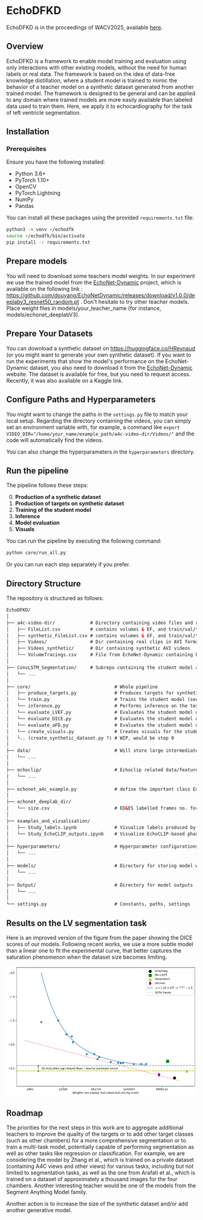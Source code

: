 # EchoDFKD

EchoDFKD is in the proceedings of WACV2025, available [here](https://openaccess.thecvf.com/content/WACV2025/html/Petit_EchoDFKD_Data-Free_Knowledge_Distillation_for_Cardiac_Ultrasound_Segmentation_using_Synthetic_WACV_2025_paper.html).

## Overview

EchoDFKD is a framework to enable model training and evaluation using only interactions with other existing models, without the need for human labels or real data. 
The framework is based on the idea of data-free knowledge distillation, where a student model is trained to mimic the behavior of a teacher model on a synthetic dataset generated from another trained model.
The framework is designed to be general and can be applied to any domain where trained models are more easily available than labeled data used to train them. Here, we apply it to echocardiography for the task of left ventricle segmentation.

## Installation

### Prerequisites

Ensure you have the following installed:

- Python 3.6+
- PyTorch 1.10+
- OpenCV
- PyTorch Lightning
- NumPy
- Pandas

You can install all these packages using the provided `requirements.txt` file:

```bash
python3 -m venv ~/echodfk
source ~/echodfk/bin/activate
pip install -r requirements.txt
```

## Prepare models

You will need to download some teachers model weights.
In our experiment we use the trained model from the [EchoNet-Dynamic](https://echonet.github.io/dynamic/) project, which is available on the following link : https://github.com/douyang/EchoNetDynamic/releases/download/v1.0.0/deeplabv3_resnet50_random.pt .
Don't hesitate to try other teacher models.
Place weight files in models/your_teacher_name (for instance, models/echonet_deeplabV3).

## Prepare Your Datasets

You can download a synthetic dataset on https://huggingface.co/HReynaud (or you might want to generate your own synthetic dataset).
If you want to run the experiments that show the model's performance on the EchoNet-Dynamic dataset, you also need to download it from the [EchoNet-Dynamic](https://echonet.github.io/dynamic/) website. The dataset is available for free, but you need to request access. Recently, it was also available on a Kaggle link.


## Configure Paths and Hyperparameters

You might want to change the paths in the `settings.py` file to match your local setup. 
Regarding the directory containing the videos, you can simply set an environment variable with, for example, a command like `export VIDEO_DIR="/home/your_name/example_path/a4c-video-dir/Videos/"` and the code will automatically find the videos.

You can also change the hyperparameters in the `hyperparameters` directory.

## Run the pipeline

The pipeline follows these steps:

0. **Production of a synthetic dataset**
1. **Production of targets on synthetic dataset**
2. **Training of the student model**
3. **Inference**
4. **Model evaluation**
5. **Visuals**

You can run the pipeline by executing the following command:

```bash
python core/run_all.py
```
Or you can run each step separately if you prefer.

## Directory Structure

The repository is structured as follows:

```https://openaccess.thecvf.com/content/WACV2025/html/Petit_EchoDFKD_Data-Free_Knowledge_Distillation_for_Cardiac_Ultrasound_Segmentation_using_Synthetic_WACV_2025_paper.html
EchoDFKD/
│
├── a4c-video-dir/             # Directory containing video files and related data
│   ├── FileList.csv           # contains volumes & EF, and train/val/test split for real data
│   ├── synthetic_FileList.csv # contains volumes & EF, and train/val/test split for synthetic data
│   ├── Videos/                # Dir containing real clips in AVI format (converted from DICOM)
│   ├── Videos_synthetic/      # Dir containing synthetic AVI videos
│   └── VolumeTracings.csv     # File from EchoNet-Dynamic containing human labels
│
├── ConvLSTM_Segmentation/     # Subrepo containing the student model architecture
│   └── ...
│
├── core/                               # Whole pipeline
│   ├── produce_targets.py              # Produces targets for synthetic dataset (first step)
│   └── train.py                        # Trains the student model (second step)
│   └── inference.py                    # Performs inference on the test dataset (third step)
│   └── evaluate_LVEF.py                # Evaluates the student model on the test set (fourth step, part 1)
│   └── evaluate_DICE.py                # Evaluates the student model on the test set (fourth step, part 2)
│   └── evaluate_aFD.py                 # Evaluates the student model on the test set (fourth step, part 3)
│   └── create_visuals.py               # Creates visuals for the student model (fifth step)
│   └.. (create_synthetic_dataset.py ?) # WIP, would be step 0
│
├── data/                               # Will store large intermediate files
│   └── ...
│
├── echoclip/                           # Echoclip related data/feature files
│   └── ...
│
├── echonet_a4c_example.py              # define the important class Example, representing a clip
│
├── echonet_deeplab_dir/
│   └── size.csv                        # ED&ES labelled frames no. for each video
│
├── examples_and_vizualisation/ 
│   ├── Study_labels.ipynb              # Visualize labels produced by humans
│   └── Study_EchoCLIP_outputs.ipynb    # Visualize EchoCLIP-based phase inference
│
├── hyperparameters/                    # Hyperparameter configurations
│   └── ...
│
├── models/                             # Directory for storing model weights and hyperparams
│   └── ...
│
├── Output/                             # Directory for model outputs
│   └── ...
│
└── settings.py                         # Constants, paths, settings
```
## Results on the LV segmentation task

Here is an improved version of the figure from the paper showing the DICE scores of our models. 
Following recent works, we use a more subtle model than a linear one to fit the experimental curve, that better captures the saturation phenomenon when the dataset size becomes limiting.

![Performance Segmentation](figure_perf_seg_nogithubcache.png)

## Roadmap


The priorities for the next steps in this work are to aggregate additional teachers to improve the quality of the targets or to add other target classes (such as other chambers) for a more comprehensive segmentation or to train a multi-task model, potentially capable of performing segmentation as well as other tasks like regression or classification. For example, we are considering the model by Zhang et al., which is trained on a private dataset (containing A4C views and other views) for various tasks, including but not limited to segmentation tasks, as well as the one from Arafati et al., which is trained on a dataset of approximately a thousand images for the four chambers. Another interesting teacher would be one of the models from the Segment Anything Model family.

Another action is to increase the size of the synthetic dataset and/or add another generative model.

